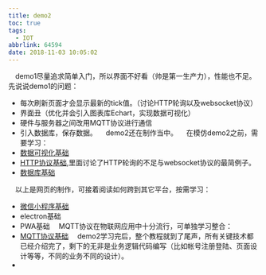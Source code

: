 ```yaml
---
title: demo2
toc: true
tags:
  - IOT
abbrlink: 64594
date: 2018-11-03 10:05:02
---
```

&emsp;demo1尽量追求简单入门，所以界面不好看（帅是第一生产力），性能也不足。先说说demo1的问题：
- 每次刷新页面才会显示最新的tick值。（讨论HTTP轮询以及websocket协议）
- 界面丑（优化并会引入图表库Echart，实现数据可视化）
- 硬件与服务器之间改用MQTT协议进行通信
- 引入数据库，保存数据。
&emsp;demo2还在制作当中。
&emsp;在模仿demo2之前，需要学习：
- [数据可视化基础](/posts/18173)
- [HTTP协议基础](/posts/34265),里面讨论了HTTP轮询的不足与websocket协议的最简例子。
- [数据库基础](/posts/41347)

&emsp;以上是网页的制作，可接着阅读如何跨到其它平台，按需学习：
- [微信小程序基础](/posts/15341)
- electron基础
- PWA基础
&emsp;MQTT协议在物联网应用中十分流行，可单独学习整合：
- [MQTT协议基础](/posts/20945)
&emsp;demo2学习完后，整个教程就到了尾声，所有关键技术都已经介绍完了，剩下的无非是业务逻辑代码编写（比如帐号注册登陆、页面设计等等，不同的业务不同的设计）。
- 
